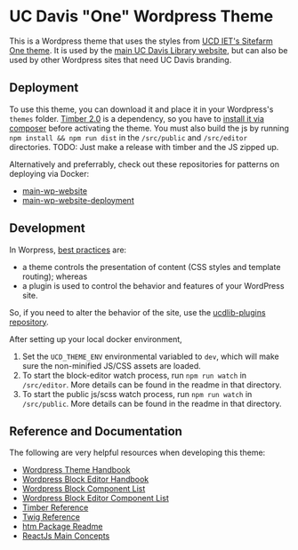 # UC Davis "One" Wordpress Theme

This is a Wordpress theme that uses the styles from [UCD IET's Sitefarm One theme](https://bitbucket.org/ietwebdev/sitefarm-pattern-lab-one/src/redesign/docs/). It is used by the [main UC Davis Library website](https://github.com/UCDavisLibrary/main-wp-website), but can also be used by other Wordpress sites that need UC Davis branding. 


## Deployment
To use this theme, you can download it and place it in your Wordpress's `themes` folder. [Timber 2.0](https://upstatement.com/timber/) is a dependency, so you have to [install it via composer](https://timber.github.io/docs/v2/installation/manage-timber-with-composer/) before activating the theme. You must also build the js by running `npm install && npm run dist` in the `/src/public` and `/src/editor` directories. TODO: Just make a release with timber and the JS zipped up.

Alternatively and preferrably, check out these repositories for patterns on deploying via Docker:
- [main-wp-website](https://github.com/UCDavisLibrary/main-wp-website)
- [main-wp-website-deployment](https://github.com/UCDavisLibrary/main-wp-website-deployment)

## Development
In Worpress, [best practices](https://developer.wordpress.org/themes/getting-started/what-is-a-theme/#what-is-the-difference-between-a-theme-and-a-plugin) are:
- a theme controls the presentation of content (CSS styles and template routing); whereas
- a plugin is used to control the behavior and features of your WordPress site.

So, if you need to alter the behavior of the site, use the [ucdlib-plugins repository](https://github.com/UCDavisLibrary/ucdlib-wp-plugins).

After setting up your local docker environment, 
1. Set the `UCD_THEME_ENV` environmental variabled to `dev`, which will make sure the non-minified JS/CSS assets are loaded.
2. To start the block-editor watch process, run `npm run watch` in `/src/editor`. More details can be found in the readme in that directory.
3. To start the public js/scss watch process, run `npm run watch` in `/src/public`. More details can be found in the readme in that directory.

## Reference and Documentation
The following are very helpful resources when developing this theme:
- [Wordpress Theme Handbook](https://developer.wordpress.org/themes/)
- [Wordpress Block Editor Handbook](https://developer.wordpress.org/block-editor/)
- [Wordpress Block Component List](https://github.com/WordPress/gutenberg/tree/trunk/packages/components/src)
- [Wordpress Block Editor Component List](https://github.com/WordPress/gutenberg/tree/trunk/packages/block-editor/src/components)
- [Timber Reference](https://timber.github.io/docs/v2)
- [Twig Reference](https://twig.symfony.com/doc/3.x/)
- [htm Package Readme](https://www.npmjs.com/package/htm)
- [ReactJs Main Concepts](https://reactjs.org/docs/hello-world.html)